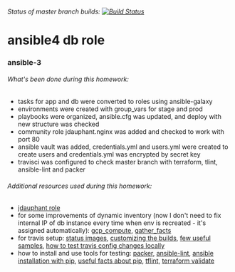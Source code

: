 ###### Status of master branch builds: [![Build Status](https://travis-ci.com/Otus-DevOps-2019-11/deribinvladimir_infra.svg?branch=master)](https://travis-ci.com/Otus-DevOps-2019-11/deribinvladimir_infra)

# ansible4 db role

### ansible-3
###### What's been done during this homework:
- tasks for app and db were converted to roles using ansible-galaxy
- environments were created with group_vars for stage and prod
- playbooks were organized, ansible.cfg was updated, and deploy with new structure was checked
- community role jdauphant.nginx was added and checked to work with port 80
- ansible vault was added, credentials.yml and users.yml were created to create users and credentials.yml was encrypted by secret key
- travisci was configured to check master branch with terraform, tlint, ansible-lint and packer
###### Additional resources used during this homework:
- [jdauphant role](https://github.com/jdauphant/ansible-role-nginx)
- for some improvements of dynamic inventory (now I don't need to fix internal IP of db instance every time when env is recreated - it's assigned automatically): [gcp_compute](https://docs.ansible.com/ansible/latest/plugins/inventory/gcp_compute.html), [gather_facts](https://docs.ansible.com/ansible/latest/modules/gather_facts_module.html)
- for travis setup: [status images](https://docs.travis-ci.com/user/status-images/), [customizing the builds](https://docs.travis-ci.com/user/customizing-the-build/), [few useful samples](https://rustycrate.ru/%D0%BE%D0%B1%D1%83%D1%87%D0%B5%D0%BD%D0%B8%D0%B5/2017/07/30/rust-travis.html), [how to test travis config changes locally](https://medium.com/@Nklya/%D0%BB%D0%BE%D0%BA%D0%B0%D0%BB%D1%8C%D0%BD%D0%BE%D0%B5-%D1%82%D0%B5%D1%81%D1%82%D0%B8%D1%80%D0%BE%D0%B2%D0%B0%D0%BD%D0%B8%D0%B5-%D0%B2-travisci-2b5ef9adb16e)
- how to install and use tools for testing: [packer](https://www.packer.io/intro/getting-started/install.html#precompiled-binaries), [ansible-lint](https://docs.ansible.com/ansible-lint/installing/installing.html), [ansible installation with pip](https://docs.ansible.com/ansible/latest/installation_guide/intro_installation.html#installing-ansible-with-pip), [useful facts about pip](https://asvetlov.blogspot.com/2014/05/pip.html), [tflint](https://github.com/terraform-linters/tflint), [terraform validate](https://www.terraform.io/docs/commands/validate.html)
